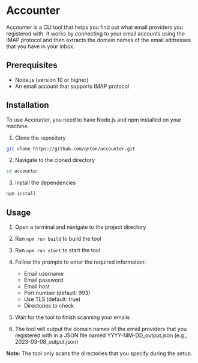 # Accounter

Accounter is a CLI tool that helps you find out what email providers you registered with. It works by connecting to your email accounts using the IMAP protocol and then extracts the domain names of the email addresses that you have in your inbox.

## Prerequisites

- Node.js (version 10 or higher)
- An email account that supports IMAP protocol

## Installation

To use Accounter, you need to have Node.js and npm installed on your machine.

1. Clone the repository

```bash
git clone https://github.com/qnton/accounter.git
```

2. Navigate to the cloned directory

```bash
cd accounter
```

3. Install the dependencies

```bash
npm install
```

## Usage

1. Open a terminal and navigate to the project directory
2. Run `npm run build` to build the tool
3. Run `npm run start` to start the tool
4. Follow the prompts to enter the required information:

   - Email username
   - Email password
   - Email host
   - Port number (default: 993)
   - Use TLS (default: true)
   - Directories to check

5. Wait for the tool to finish scanning your emails
6. The tool will output the domain names of the email providers that you registered with in a JSON file named YYYY-MM-DD_output.json (e.g., 2023-03-08_output.json)

**Note:** The tool only scans the directories that you specify during the setup.
